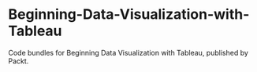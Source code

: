 # Beginning-Data-Visualization-with-Tableau
Code bundles for Beginning Data Visualization with Tableau, published by Packt. 
